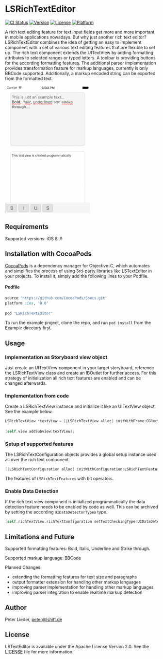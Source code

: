 # LSRichTextEditor

[![CI Status](https://travis-ci.org/lshift-de/LSRichTextEditor.svg?branch=master)](https://travis-ci.org/lshift-de/LSRichTextEditor)
[![Version](https://img.shields.io/cocoapods/v/LSRichTextEditor.svg?style=flat)](http://cocoapods.org/pods/LSRichTextEditor)
[![License](https://img.shields.io/cocoapods/l/LSRichTextEditor.svg?style=flat)](http://cocoapods.org/pods/LSRichTextEditor)
[![Platform](https://img.shields.io/cocoapods/p/LSRichTextEditor.svg?style=flat)](http://cocoapods.org/pods/LSRichTextEditor)

A rich text editing feature for text input fields get more and more important in mobile applications nowadays. But why just another rich text editor? LSRichTextEditor combines the idea of getting an easy to implement component with a set of various text editing features that are flexible to set up. The rich text component extends the UITextView by adding formatting attributes to selected ranges or typed letters. A toolbar is providing buttons for the according formatting features. The additional parser implementation provides transformation feature for markup languages, currently is only BBCode supported. Additionally, a markup encoded string can be exported from the formatted text.

![](https://raw.githubusercontent.com/lshift-de/LSRichTextEditor/master/LSRichTextEditor.png "LSRichTextEditor screenshot")

## Requirements

Supported versions: iOS 8, 9


## Installation with CocoaPods

[CocoaPods](https://cocoapods.org/) is a dependency manager for Objective-C, which automates and simplifies the process of using 3rd-party libraries like LSTextEditor in your projects. To install it, simply add the following lines to your Podfile.

#### Podfile

```ruby
source 'https://github.com/CocoaPods/Specs.git'
platform :ios, '8.0'

pod "LSRichTextEditor"
```
To run the example project, clone the repo, and run `pod install` from the Example directory first.

## Usage

### Implementation as Storyboard view object

Just create an UITextView component in your target storyboard, reference the LSRichTextView class and create an IBOutlet for further access. For this strategy of initialization all rich text features are enabled and can be changed afterwards.

### Implementation from code

Create a LSRichTextView instance and initialize it like an UITextView object. See the example below.

```objective-c
LSRichTextView *textView = [[LSRichTextView alloc] initWithFrame:CGRectMake(0, 0, 300, 200) andConfiguration:[[LSRichTextConfiguration alloc] initWithConfiguration:LSRichTextFeaturesAll]];

[self.view addSubview:textView];
```

### Setup of supported features

The LSRichTextConfiguration objects provides a global setup instance used all over the rich text component.

```objective-c
[[LSRichTextConfiguration alloc] initWithConfiguration:LSRichTextFeaturesAll]]
```
The features of ```LSRichTextFeatures``` with bit operators.

### Enable Data Detection

If the rich text view component is initialized programmatically the data detection feature needs to be enabled by code as well. This can be archived by setting the according ```UIDataDetectorTypes``` type.

```objective-c
[self.richTextView.richTextConfiguration setTextCheckingType:UIDataDetectorTypeLink];
```

## Limitations and Future

Supported formatting features: Bold, Italic, Underline and Strike through.

Supported markup language: BBCode

Planned Changes:

* extending the formatting features for text size and paragraphs
* output formatter extension for handling other markup languages
* improving parser implementation for handling other markup languages
* improving parser integration to enable realtime markup detection

## Author

Peter Lieder, <peter@lshift.de>

## License

LSTextEditor is available under the Apache License Version 2.0. See the [LICENSE](LICENSE) file for more information.
